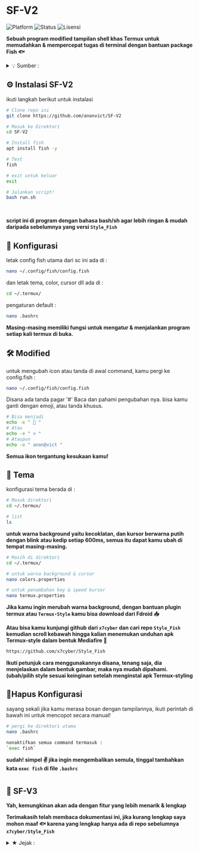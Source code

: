 # SF-V2
![Platform](https://img.shields.io/badge/platform-Termux-red)
![Status](https://img.shields.io/badge/status-active-brightgreen)
![Lisensi](https://img.shields.io/badge/license-MIT-blue)

**Sebuah program modified tampilan shell khas Termux untuk memudahkan & mempercepat tugas di terminal dengan bantuan package Fish 🐟**
<details>
  <summary>💡 Sumber :</summary>
<br>
  
 - *Di kode oleh **x7cyber** (@cyberm_)*  
 - *Disederhanakan oleh **(@anonvict)***
</details>


## ⚙️ Instalasi SF-V2
ikuti langkah berikut untuk instalasi

```bash
# Clone repo ini
git clone https://github.com/anonvict/SF-V2

# Masuk ke Direktori
cd SF-V2

# Install fish
apt install fish -y

# Test
fish

# exit untuk keluar 
exit

# Jalankan script!
bash run.sh
```
<br>

**script ini di program dengan bahasa bash/sh agar lebih ringan & mudah daripada sebelumnya yang versi `Style_Fish`**

## 📝 Konfigurasi
letak config fish utama dari sc ini ada di :
```bash
nano ~/.config/fish/config.fish
```
dan letak tema, color, cursor dll ada di :
```bash
cd ~/.termux/
```
pengaturan default :
```bash
nano .bashrc
```
**Masing-masing memiliki fungsi untuk mengatur & menjalankan program setiap kali termux di buka.**

## 🛠️ Modified
untuk mengubah icon atau tanda di awal command, kamu pergi ke config.fish :
```bash
nano ~/.config/fish/config.fish
```
Disana ada tanda pagar '#' Baca dan pahami pengubahan nya. bisa kamu ganti dengan emoji, atau tanda khusus.
```bash
# Bisa menjadi
echo -e " 🦊 "
# Atau
echo -e " > "
# Ataupun
echo -e " anon@vict "
```
**Semua ikon tergantung kesukaan kamu!**

## 🎨 Tema
konfigurasi tema berada di :
```bash
# Masuk direktori
cd ~/.termux/

# list
ls
```
**untuk warna background yaitu kecoklatan, dan kursor berwarna putih dengan blink atau kedip setiap 600ms, semua itu dapat kamu ubah di tempat masing-masing.**

```bash
# Masih di direktori
cd ~/.termux/

# untuk warna background & cursor
nano colors.properties

# untuk penambahan key & speed kursor
nano termux.properties
```
**Jika kamu ingin merubah warna background, dengan bantuan plugin termux atau `Termux-Style` kamu bisa download dari Fdroid 📥**

**Atau bisa kamu kunjungi github dari `x7cyber` dan cari repo `Style_Fish` kemudian scroll kebawah hingga kalian menemukan unduhan apk Termux-style dalam bentuk Mediafire 🚀**
```bash
https://github.com/x7cyber/Style_Fish
```
**Ikuti petunjuk cara menggunakannya disana, tenang saja, dia menjelaskan dalam bentuk gambar, maka nya mudah dipahami. (ubah/pilih style sesuai keinginan setelah menginstal apk Termux-styling**

## 🔺Hapus Konfigurasi
sayang sekali jika kamu merasa bosan dengan tampilannya, ikuti perintah di bawah ini untuk mencopot secara manual!
```bash
# pergi ke direktori utama
nano .bashrc

nonaktifkan semua command termasuk :
`exec fish`
```
**sudah! simpel ✌️ jika ingin mengembalikan semula, tinggal tambahkan kata `exec fish` di file `.bashrc`**
#
## 🧐 SF-V3
**Yah, kemungkinan akan ada dengan fitur yang lebih menarik & lengkap**

**Terimakasih telah membaca dokumentasi ini, jika kurang lengkap saya mohon maaf 🐟 karena yang lengkap hanya ada di repo sebelumnya `x7cyber/Style_Fish`**

<details>
  <summary>★ Jejak :</summary>
<br>
  
 **Apakah anda ingin meninggalkan jejak? (so give me a star ★ in this repo) Thanks!**
</details>


